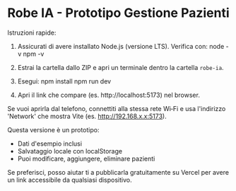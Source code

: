 Robe IA - Prototipo Gestione Pazienti
=====================================

Istruzioni rapide:

1. Assicurati di avere installato Node.js (versione LTS). Verifica con:
   node -v
   npm -v

2. Estrai la cartella dallo ZIP e apri un terminale dentro la cartella `robe-ia`.

3. Esegui:
   npm install
   npm run dev

4. Apri il link che compare (es. http://localhost:5173) nel browser.

Se vuoi aprirla dal telefono, connettiti alla stessa rete Wi‑Fi e usa l'indirizzo 'Network' che mostra Vite (es. http://192.168.x.x:5173).

Questa versione è un prototipo:
- Dati d'esempio inclusi
- Salvataggio locale con localStorage
- Puoi modificare, aggiungere, eliminare pazienti

Se preferisci, posso aiutar ti a pubblicarla gratuitamente su Vercel per avere un link accessibile da qualsiasi dispositivo.
